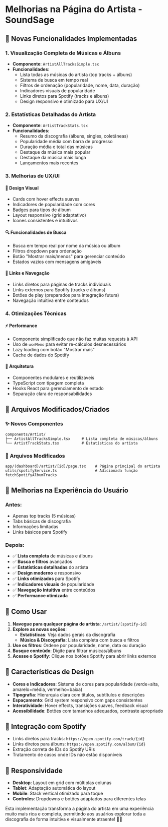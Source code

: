 # Melhorias na Página do Artista - SoundSage

## 🎵 Novas Funcionalidades Implementadas

### 1. **Visualização Completa de Músicas e Álbuns** 
- **Componente**: `ArtistAllTracksSimple.tsx`
- **Funcionalidades**:
  - Lista todas as músicas do artista (top tracks + álbuns)
  - Sistema de busca em tempo real
  - Filtros de ordenação (popularidade, nome, data, duração)
  - Indicadores visuais de popularidade
  - Links diretos para Spotify (tracks e álbuns)
  - Design responsivo e otimizado para UX/UI

### 2. **Estatísticas Detalhadas do Artista**
- **Componente**: `ArtistTrackStats.tsx`
- **Funcionalidades**:
  - Resumo da discografia (álbuns, singles, coletâneas)
  - Popularidade média com barra de progresso
  - Duração média e total das músicas
  - Destaque da música mais popular
  - Destaque da música mais longa
  - Lançamentos mais recentes

### 3. **Melhorias de UX/UI**

#### 🎨 **Design Visual**
- Cards com hover effects suaves
- Indicadores de popularidade com cores
- Badges para tipos de álbum
- Layout responsivo (grid adaptativo)
- Ícones consistentes e intuitivos

#### 🔍 **Funcionalidades de Busca**
- Busca em tempo real por nome da música ou álbum
- Filtros dropdown para ordenação
- Botão "Mostrar mais/menos" para gerenciar conteúdo
- Estados vazios com mensagens amigáveis

#### 🎯 **Links e Navegação**
- Links diretos para páginas de tracks individuais
- Links externos para Spotify (tracks e álbuns)
- Botões de play (preparados para integração futura)
- Navegação intuitiva entre conteúdos

### 4. **Otimizações Técnicas**

#### ⚡ **Performance**
- Componente simplificado que não faz muitas requests à API
- Uso de `useMemo` para evitar re-cálculos desnecessários
- Lazy loading com botão "Mostrar mais"
- Cache de dados do Spotify

#### 🔧 **Arquitetura**
- Componentes modulares e reutilizáveis
- TypeScript com tipagem completa
- Hooks React para gerenciamento de estado
- Separação clara de responsabilidades

## 📁 Arquivos Modificados/Criados

### ✨ **Novos Componentes**
```
components/Artist/
├── ArtistAllTracksSimple.tsx     # Lista completa de músicas/álbuns
└── ArtistTrackStats.tsx          # Estatísticas do artista
```

### 🔄 **Arquivos Modificados**
```
app/(dashboard)/artist/[id]/page.tsx    # Página principal do artista
utils/spotifyService.ts                 # Adicionada função fetchSpotifyAlbumTracks
```

## 🎯 **Melhorias na Experiência do Usuário**

### **Antes:**
- Apenas top tracks (5 músicas)
- Tabs básicas de discografia
- Informações limitadas
- Links básicos para Spotify

### **Depois:**
- ✅ **Lista completa** de músicas e álbuns
- ✅ **Busca e filtros** avançados
- ✅ **Estatísticas detalhadas** do artista
- ✅ **Design moderno** e responsivo
- ✅ **Links otimizados** para Spotify
- ✅ **Indicadores visuais** de popularidade
- ✅ **Navegação intuitiva** entre conteúdos
- ✅ **Performance otimizada**

## 🚀 **Como Usar**

1. **Navegue para qualquer página de artista**: `/artist/[spotify-id]`
2. **Explore as novas seções**:
   - **Estatísticas**: Veja dados gerais da discografia
   - **Música & Discografia**: Lista completa com busca e filtros
3. **Use os filtros**: Ordene por popularidade, nome, data ou duração
4. **Busque conteúdo**: Digite para filtrar músicas/álbuns
5. **Acesse o Spotify**: Clique nos botões Spotify para abrir links externos

## 🎨 **Características de Design**

- **Cores e Indicadores**: Sistema de cores para popularidade (verde=alta, amarelo=média, vermelho=baixa)
- **Tipografia**: Hierarquia clara com títulos, subtítulos e descrições
- **Espaçamento**: Grid system responsivo com gaps consistentes
- **Interatividade**: Hover effects, transições suaves, feedback visual
- **Acessibilidade**: Botões com tamanhos adequados, contraste apropriado

## 🔗 **Integração com Spotify**

- Links diretos para tracks: `https://open.spotify.com/track/{id}`
- Links diretos para álbuns: `https://open.spotify.com/album/{id}`
- Extração correta de IDs do Spotify URIs
- Tratamento de casos onde IDs não estão disponíveis

## 📱 **Responsividade**

- **Desktop**: Layout em grid com múltiplas colunas
- **Tablet**: Adaptação automática do layout
- **Mobile**: Stack vertical otimizado para toque
- **Controles**: Dropdowns e botões adaptados para diferentes telas

Esta implementação transforma a página do artista em uma experiência muito mais rica e completa, permitindo aos usuários explorar toda a discografia de forma intuitiva e visualmente atraente! 🎵✨